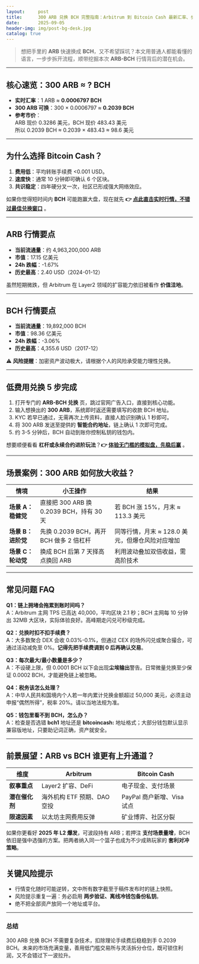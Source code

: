 ```yaml
---
layout:     post
title:      300 ARB 兑换 BCH 完整指南：Arbitrum 到 Bitcoin Cash 最新汇率、步骤与前景分析
date:       2025-09-05
header-img: img/post-bg-desk.jpg
catalog: true
---
```


> 想把手里的 **ARB** 快速换成 **BCH**，又不希望踩坑？本文用普通人都能看懂的语言，一步步拆开流程，顺带挖掘本次 **ARB-BCH** 行情背后的潜在机会。

---

## 核心速览：300 ARB ≈ ? BCH

- **实时汇率**：1 ARB ≈ **0.0006797 BCH**
- **300 ARB 可换**：300 × 0.0006797 ≈ **0.2039 BCH**
- **参考市价**：  
  ARB 现价 0.3286 美元，BCH 现价 483.43 美元  
  所以 0.2039 BCH ≈ 0.2039 × 483.43 ≈ 98.6 美元

---

## 为什么选择 Bitcoin Cash？
1. **费用低**：平均转账手续费 <0.001 USD。
2. **速度快**：通常 10 分钟即可确认 6 个区块。
3. **共识稳定**：四年硬分叉一次，社区已形成强大网络效应。

如果你觉得短时间内 **BCH** 可能跑赢大盘，现在就先 **👉 [点此直击实时行情，不错过最佳兑换窗口](https://okxdog.com/)** 。

---

## ARB 行情要点

- **当前流通量**：约 4,963,200,000 ARB
- **市值**：17.15 亿美元
- **24h 跌幅**：-1.67%
- **历史最高**：2.40 USD（2024-01-12）

虽然短期微跌，但 Arbitrum 在 Layer2 领域的扩容能力依旧被看作 **价值洼地**。

---

## BCH 行情要点

- **当前流通量**：19,892,000 BCH
- **市值**：98.36 亿美元
- **24h 跌幅**：-3.06%
- **历史最高**：4,355.6 USD（2017-12）

⚠️ **风险提醒**：加密资产波动极大，请根据个人的风险承受能力理性兑换。

---

## 低费用兑换 5 步完成

1. 打开专门的 **ARB-BCH 兑换** 页，跳过官网广告入口，直接到核心功能。
2. 输入想换出的 **300 ARB**，系统即时返还需要填写的收款 BCH 地址。
3. KYC 若早已通过，无需再次上传资料，直接人脸识别确认 1 秒即可。
4. 将 300 ARB 发送至提供的 **智能合约地址**，链上确认 1 次即可完成。
5. 约 3-5 分钟后，BCH 自动到账你控制私钥的钱包内。

想要顺便看看 **杠杆或永续合约进阶玩法**？**👉 [体验无门槛的模拟盘，先稳后赢](https://okxdog.com/)** 。

---

## 场景案例：300 ARB 如何放大收益？

| 情境 | 小王操作 | 结果 |
| --- | --- | --- |
| **场景 A：稳健党** | 直接把 300 ARB 换 0.2039 BCH，持有 30 天 | 若 BCH 涨 15%，月末 ≈ 113.3 美元 |
| **场景 B：进阶党** | 先换 0.2039 BCH，再开 BCH 做多 2 倍杠杆 | 同等行情，月末 ≈ 128.0 美元，但爆仓风险对应增加 |
| **场景 C：轮动党** | 换成 BCH 后第 7 天择高点换回 ARB | 利用波动叠加双倍收益，需高阶技术 |

---

## 常见问题 FAQ

**Q1：链上拥堵会拖累到账时间吗？**  
A：Arbitrum 主网 TPS 已高达 40,000，平均区块 2.1 秒；BCH 主网每 10 分钟出 32MB 大区块，实际体验良好。高峰期走闪兑可秒级完成。

**Q2：兑换时扣不扣手续费？**  
A：大多数聚合 DEX 会收 0.03%-0.1%，但通过 CEX 的场外闪兑或聚合撮合，可通过活动减免至 0%。**记得先把手续费调到 0 后再确认交易**。

**Q3：每次最大/最小数量是多少？**  
A：不设硬上限，但 0.0001 BCH 以下会出现**尘埃输出**警告。日常微量兑换至少保证 0.0002 BCH，才能避免链上被忽略。

**Q4：税务该怎么处理？**  
A：中华人民共和国境内个人若一年内累计兑换金额超过 50,000 美元，必须主动申报“偶然所得”，税率 20%。请以当地法规为准。

**Q5：钱包里看不到 BCH，怎么办？**  
A：检查是否选错 **bch1** 地址还是 **bitcoincash:** 地址格式；大部分钱包默认显示兼容版地址，只要助记词正确，资产就安全。

---

## 前景展望：ARB vs BCH 谁更有上升通道？

| 维度 | Arbitrum | Bitcoin Cash |
| --- | --- | --- |
| **叙事重点** | Layer2 扩容、DeFi | 电子现金、支付场景 |
| **潜在催化剂** | 海外机构 ETF 预期、DAO 空投 | PayPal 商户新增、Visa 试点 |
| **限速因素** | 以太坊主网费用反弹 | 矿业博弈、社区分裂 |

如果你更看好 **2025 年 L2 爆发**，可波段持有 ARB；若押注 **支付场景量增**，BCH 依旧是强中选强的方案。把两者纳入同一个篮子也成为不少成熟玩家的 **套利对冲策略**。

---

## 关键风险提示

- 行情变化随时可能逆转，文中所有数字截至于稿件发布时的链上快照。
- 风险提示重复一遍：务必启用 **两步验证、离线冷钱包备份私钥**。
- 绝不把全部资产放同一个地址或平台。

---

### 总结

300 ARB 兑换 BCH 不需要复杂技术，扣除理论手续费后稳稳到手 0.2039 BCH。未来的市场充满变量，善用低门槛交易所与灵活拆分仓位，既可锁住利润，又不会错过下一波拉升。